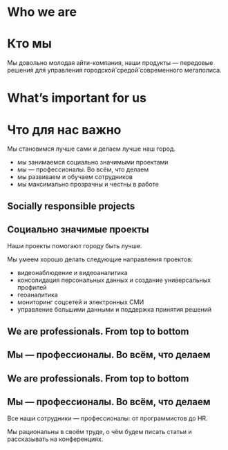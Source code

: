 <!-- multilangual suffix: en, ru -->
<!-- no suffix: ru -->


<!-- [en] -->
# Who we are


<!-- [ru] -->
# Кто мы

Мы довольно молодая айти-компания, наши продукты — передовые решения для управления городской̆ средой̆ современного мегаполиса.

<!-- [en] -->
# What’s important for us

<!-- [ru] -->
# Что для нас важно

Мы становимся лучше сами и делаем лучше наш город.

- мы занимаемся социально значимыми проектами
- мы — профессионалы. Во всём, что делаем
- мы развиваем и обучаем сотрудников
- мы максимально прозрачны и честны в работе

<!-- [en] -->
## Socially responsible projects

<!-- [ru] -->
## Социально значимые проекты

Наши проекты помогают городу быть лучше.

Мы умеем хорошо делать следующие направления проектов:

- видеонаблюдение и видеоаналитика
- консолидация персональных данных и создание универсальных профилей
- геоаналитика
- мониторинг соцсетей и электронных СМИ
- управление большими данными и поддержка принятия решений

<!-- [en] -->
## We are professionals. From top to bottom

<!-- [ru] -->
## Мы — профессионалы. Во всём, что делаем

<!-- [en] -->
## We are professionals. From top to bottom

<!-- [ru] -->
## Мы — профессионалы. Во всём, что делаем

Все наши сотрудники — профессионалы: от программистов до HR.

Мы рациональны в своём труде, о чём будем писать статьи и рассказывать на конференциях.



